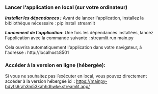 ### Lancer l'application en local (sur votre ordinateur)

***Installer les dépendances :***
Avant de lancer l'application, installez la bibliothèque nécessaire :
pip install streamlit


***Lancement de l'application***:
Une fois les dépendances installées, lancez l'application avec la commande suivante :
streamlit run main.py

Cela ouvrira automatiquement l'application dans votre navigateur, à l'adresse :
http://localhost:8501

###  Accéder à la version en ligne (hébergée):
Si vous ne souhaitez pas l’exécuter en local, vous pouvez directement accéder à la version hébergée ici : https://mainpy-bdyfs9rah3m53kahhdhwke.streamlit.app/

